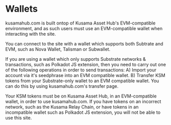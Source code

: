 # Wallets
kusamahub.com is built ontop of Kusama Asset Hub's EVM-compatible environment, and as such users must use an EVM-compatible wallet when interacting with the site.

You can connect to the site with a wallet which supports both Subtrate and EVM, such as Nova Wallet, Talisman or Subwallet. 

If you are using a wallet which only supports Substrate networks & transactions, such as Polkadot JS extension, then you need to carry out one of the following operations in order to send transactions:
A) Import your account via it's seedphrase into an EVM compatible wallet.
B) Transfer KSM tokens from your Substrate-only wallet to an EVM compatible wallet. You can do this by using kusamahub.com's transfer page. 

Your KSM tokens must be on Kusama Asset Hub, in an EVM-compatible wallet, in order to use kusamahub.com. If you have tokens on an incorrect network, such as the Kusama Relay Chain, or have tokens in an incompatible wallet such as Polkadot JS extension, you will not be able to use this site.